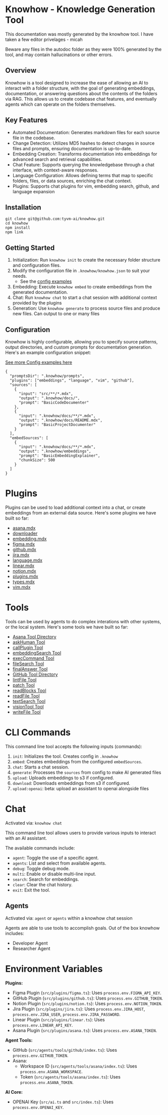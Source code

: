 # Knowhow - Knowledge Generation Tool
This documentation was mostly generated by the knowhow tool. I have taken a few editor privelages - micah

Beware any files in the autodoc folder as they were 100% generated by the tool, and may contain hallucinations or other errors.

## Overview

Knowhow is a tool designed to increase the ease of allowing an AI to interact with a folder structure, with the goal of generating embeddings, documentation, or answering questions about the contents of the folders via RAG. This allows us to create codebase chat features, and eventually agents which can operate on the folders themselves.

## Key Features

* Automated Documentation: Generates markdown files for each source file in the codebase.
* Change Detection: Utilizes MD5 hashes to detect changes in source files and prompts, ensuring documentation is up-to-date.
* Embedding Creation: Transforms documentation into embeddings for advanced search and retrieval capabilities.
* Chat Feature: Supports querying the knowledgebase through a chat interface, with context-aware responses.
* Language Configuration: Allows defining terms that map to specific folders, files, or data sources, enriching the chat context.
* Plugins: Supports chat plugins for vim, embedding search, github, and language expansion

## Installation
```
git clone git@github.com:tyvm-ai/knowhow.git
cd knowhow
npm install
npm link
```

## Getting Started

1. Initialization: Run `knowhow init` to create the necessary folder structure and configuration files.
2. Modify the configuration file in `.knowhow/knowhow.json` to suit your needs.
    * See the [config examples](./CONFIG.md)
3. Embedding: Execute `knowhow embed` to create embeddings from the generated documentation.
4. Chat: Run `knowhow chat` to start a chat session with additional context provided by the plugins
5. Generation: Use `knowhow generate` to process source files and produce new files. Can output to one or many files

## Configuration

Knowhow is highly configurable, allowing you to specify source patterns, output directories, and custom prompts for documentation generation. Here's an example configuration snippet:

[See more Config examples here](./CONFIG.md)

    {
      "promptsDir": ".knowhow/prompts",
      "plugins": ["embeddings", "language", "vim", "github"],
      "sources": [
        {
          "input": "src/**/*.mdx",
          "output": ".knowhow/docs/",
          "prompt": "BasicCodeDocumenter"
        },
        {
          "input": ".knowhow/docs/**/*.mdx",
          "output": ".knowhow/docs/README.mdx",
          "prompt": "BasicProjectDocumenter"
        }
      ],
      "embedSources": [
        {
          "input": ".knowhow/docs/**/*.mdx",
          "output": ".knowhow/embeddings",
          "prompt": "BasicEmbeddingExplainer",
          "chunkSize": 500
        }
      ]
    }


# Plugins
Plugins can be used to load additional context into a chat, or create embeddings from an external data source. Here's some plugins we have built so far:
- [asana.mdx](./autodoc/plugins/asana.mdx)
- [downloader](./autodoc/plugins/downloader)
- [embedding.mdx](./autodoc/plugins/embedding.mdx)
- [figma.mdx](./autodoc/plugins/figma.mdx)
- [github.mdx](./autodoc/plugins/github.mdx)
- [jira.mdx](./autodoc/plugins/jira.mdx)
- [language.mdx](./autodoc/plugins/language.mdx)
- [linear.mdx](./autodoc/plugins/linear.mdx)
- [notion.mdx](./autodoc/plugins/notion.mdx)
- [plugins.mdx](./autodoc/plugins/plugins.mdx)
- [types.mdx](./autodoc/plugins/types.mdx)
- [vim.mdx](./autodoc/plugins/vim.mdx)

# Tools
Tools can be used by agents to do complex interations with other systems, or the local system. Here's some tools we have built so far:
- [Asana Tool Directory](./autodoc/tools/asana)
- [askHuman Tool](./autodoc/tools/askHuman.mdx)
- [callPlugin Tool](./autodoc/tools/callPlugin.mdx)
- [embeddingSearch Tool](./autodoc/tools/embeddingSearch.mdx)
- [execCommand Tool](./autodoc/tools/execCommand.mdx)
- [fileSearch Tool](./autodoc/tools/fileSearch.mdx)
- [finalAnswer Tool](./autodoc/tools/finalAnswer.mdx)
- [GitHub Tool Directory](./autodoc/tools/github)
- [lintFile Tool](./autodoc/tools/lintFile.mdx)
- [patch Tool](./autodoc/tools/patch.mdx)
- [readBlocks Tool](./autodoc/tools/readBlocks.mdx)
- [readFile Tool](./autodoc/tools/readFile.mdx)
- [textSearch Tool](./autodoc/tools/textSearch.mdx)
- [visionTool Tool](./autodoc/tools/visionTool.mdx)
- [writeFile Tool](./autodoc/tools/writeFile.mdx)



# CLI Commands
This command line tool accepts the following inputs (commands):

1. `init`: Initializes the tool. Creates config in `.knowhow`
3. `embed`: Creates embeddings from the configured `embedSources`.
7. `chat`: Starts a chat session.
2. `generate`: Processes the `sources` from config to make AI generated files
4. `upload`: Uploads embeddings to s3 if configured.
5. `download`: Downloads embeddings from s3 if configured.
6. `upload:openai`: beta: upload an assistant to openai alongside files

# Chat
Activated via: `knowhow chat`

This command line tool allows users to provide various inputs to interact with an AI assistant.

The available commands include:
   - `agent`: Toggle the use of a specific agent.
   - `agents`: List and select from available agents.
   - `debug`: Toggle debug mode.
   - `multi`: Enable or disable multi-line input.
   - `search`: Search for embeddings.
   - `clear`: Clear the chat history.
   - `exit`: Exit the tool.

## Agents
Activated via: `agent` or `agents` within a knowhow chat session

Agents are able to use tools to accomplish goals. Out of the box knowhow includes:
- Developer Agent
- Researcher Agent

# Environment Variables
**Plugins:**
- Figma Plugin (`src/plugins/figma.ts`): Uses `process.env.FIGMA_API_KEY`.
- GitHub Plugin (`src/plugins/github.ts`): Uses `process.env.GITHUB_TOKEN`.
- Notion Plugin (`src/plugins/notion.ts`): Uses `process.env.NOTION_TOKEN`.
- Jira Plugin (`src/plugins/jira.ts`): Uses `process.env.JIRA_HOST`, `process.env.JIRA_USER`, `process.env.JIRA_PASSWORD`.
- Linear Plugin (`src/plugins/linear.ts`): Uses `process.env.LINEAR_API_KEY`.
- Asana Plugin (`src/plugins/asana.ts`): Uses `process.env.ASANA_TOKEN`.

**Agent Tools:**
- GitHub (`src/agents/tools/github/index.ts`): Uses `process.env.GITHUB_TOKEN`.
- Asana:
  - Workspace ID (`src/agents/tools/asana/index.ts`): Uses `process.env.ASANA_WORKSPACE`.
  - Token (`src/agents/tools/asana/index.ts`): Uses `process.env.ASANA_TOKEN`.

**AI Core:**
- OPENAI Key (`src/ai.ts` and `src/index.ts`): Uses `process.env.OPENAI_KEY`.

